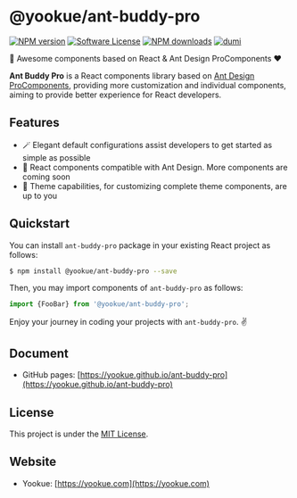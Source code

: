 # @yookue/ant-buddy-pro

[![NPM version](https://img.shields.io/npm/v/@yookue/ant-buddy-pro.svg?style=flat)](https://npmjs.org/package/@yookue/ant-buddy-pro)
[![Software License](https://img.shields.io/badge/license-MIT-brightgreen.svg?style=flat)](LICENSE.txt)
[![NPM downloads](http://img.shields.io/npm/dm/@yookue/ant-buddy-pro.svg?style=flat)](https://npmjs.org/package/@yookue/ant-buddy-pro)
[![dumi](https://img.shields.io/badge/docs%20by-dumi-blue?style=flat-square)](https://github.com/umijs/dumi)

🏅 Awesome components based on React & Ant Design ProComponents ❤️

**Ant Buddy Pro** is a React components library based on [Ant Design ProComponents](https://procomponents.ant.design/), providing more customization and individual components, aiming to provide better experience for React developers.

## Features

- 🪄 Elegant default configurations assist developers to get started as simple as possible
- 💎 React components compatible with Ant Design. More components are coming soon
- 🎨 Theme capabilities, for customizing complete theme components, are up to you

## Quickstart

You can install `ant-buddy-pro` package in your existing React project as follows:

```bash
$ npm install @yookue/ant-buddy-pro --save
```

Then, you may import components of `ant-buddy-pro` as follows:

```jsx | pure
import {FooBar} from '@yookue/ant-buddy-pro';
```

Enjoy your journey in coding your projects with `ant-buddy-pro`. ✌️

## Document

- GitHub pages: [https://yookue.github.io/ant-buddy-pro](https://yookue.github.io/ant-buddy-pro)

## License

This project is under the [MIT License](https://mit-license.org/).

## Website

- Yookue: [https://yookue.com](https://yookue.com)
